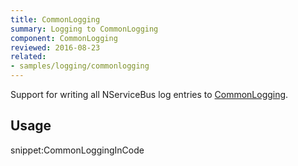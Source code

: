 ```yaml
---
title: CommonLogging
summary: Logging to CommonLogging
component: CommonLogging
reviewed: 2016-08-23
related:
- samples/logging/commonlogging
---
```


Support for writing all NServiceBus log entries to [CommonLogging](http://netcommon.sourceforge.net/).


## Usage

snippet:CommonLoggingInCode
